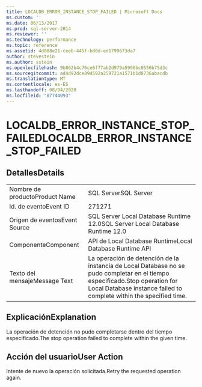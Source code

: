 ```yaml
---
title: LOCALDB_ERROR_INSTANCE_STOP_FAILED | Microsoft Docs
ms.custom: ''
ms.date: 06/13/2017
ms.prod: sql-server-2014
ms.reviewer: ''
ms.technology: performance
ms.topic: reference
ms.assetid: 4d088e21-ceeb-445f-bd0d-ed1799673da7
author: stevestein
ms.author: sstein
ms.openlocfilehash: 9b862b4c76ce6f77ab2d979a5996bc0556b75d3c
ms.sourcegitcommit: ad4d92dce894592a259721a1571b1d8736abacdb
ms.translationtype: MT
ms.contentlocale: es-ES
ms.lasthandoff: 08/04/2020
ms.locfileid: "87744093"
---
```

# <a name="localdb_error_instance_stop_failed"></a><span data-ttu-id="5a514-102">LOCALDB_ERROR_INSTANCE_STOP_FAILED</span><span class="sxs-lookup"><span data-stu-id="5a514-102">LOCALDB_ERROR_INSTANCE_STOP_FAILED</span></span>
    
## <a name="details"></a><span data-ttu-id="5a514-103">Detalles</span><span class="sxs-lookup"><span data-stu-id="5a514-103">Details</span></span>  
  
|||  
|-|-|  
|<span data-ttu-id="5a514-104">Nombre de producto</span><span class="sxs-lookup"><span data-stu-id="5a514-104">Product Name</span></span>|<span data-ttu-id="5a514-105">SQL Server</span><span class="sxs-lookup"><span data-stu-id="5a514-105">SQL Server</span></span>|  
|<span data-ttu-id="5a514-106">Id. de evento</span><span class="sxs-lookup"><span data-stu-id="5a514-106">Event ID</span></span>|<span data-ttu-id="5a514-107">271</span><span class="sxs-lookup"><span data-stu-id="5a514-107">271</span></span>|  
|<span data-ttu-id="5a514-108">Origen de eventos</span><span class="sxs-lookup"><span data-stu-id="5a514-108">Event Source</span></span>|<span data-ttu-id="5a514-109">SQL Server Local Database Runtime 12.0</span><span class="sxs-lookup"><span data-stu-id="5a514-109">SQL Server Local Database Runtime 12.0</span></span>|  
|<span data-ttu-id="5a514-110">Componente</span><span class="sxs-lookup"><span data-stu-id="5a514-110">Component</span></span>|<span data-ttu-id="5a514-111">API de Local Database Runtime</span><span class="sxs-lookup"><span data-stu-id="5a514-111">Local Database Runtime API</span></span>|  
|<span data-ttu-id="5a514-112">Texto del mensaje</span><span class="sxs-lookup"><span data-stu-id="5a514-112">Message Text</span></span>|<span data-ttu-id="5a514-113">La operación de detención de la instancia de Local Database no se pudo completar en el tiempo especificado.</span><span class="sxs-lookup"><span data-stu-id="5a514-113">Stop operation for Local Database instance failed to complete within the specified time.</span></span>|  
  
## <a name="explanation"></a><span data-ttu-id="5a514-114">Explicación</span><span class="sxs-lookup"><span data-stu-id="5a514-114">Explanation</span></span>  
 <span data-ttu-id="5a514-115">La operación de detención no pudo completarse dentro del tiempo especificado.</span><span class="sxs-lookup"><span data-stu-id="5a514-115">The stop operation failed to complete within the given time.</span></span>  
  
## <a name="user-action"></a><span data-ttu-id="5a514-116">Acción del usuario</span><span class="sxs-lookup"><span data-stu-id="5a514-116">User Action</span></span>  
 <span data-ttu-id="5a514-117">Intente de nuevo la operación solicitada.</span><span class="sxs-lookup"><span data-stu-id="5a514-117">Retry the requested operation again.</span></span>  
  
  
